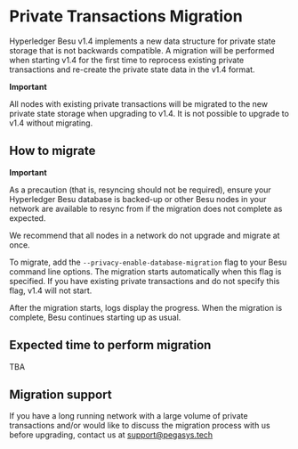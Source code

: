 # Private Transactions Migration 

Hyperledger Besu v1.4 implements a new data structure for private state storage that is not backwards compatible. 
A migration will be performed when starting v1.4 for the first time to reprocess existing private transactions 
and re-create the private state data in the v1.4 format. 

**Important**  

All nodes with existing private transactions will be migrated to the new private state storage 
when upgrading to v1.4. It is not possible to upgrade to v1.4 without migrating. 

## How to migrate 

**Important** 

As a precaution (that is, resyncing should not be required), ensure your Hyperledger Besu database is backed-up 
or other Besu nodes in your network are available to resync from if the migration does not complete as expected.  

We recommend that all nodes in a network do not upgrade and migrate at once. 

To migrate, add the `--privacy-enable-database-migration` flag to your Besu command line options. The migration starts 
automatically when this flag is specified. If you have existing private transactions and do not specify this flag, 
v1.4 will not start.  

After the migration starts, logs display the progress.  When the migration is complete, Besu continues 
starting up as usual. 

## Expected time to perform migration 

TBA 

## Migration support 

If you have a long running network with a large volume of private transactions and/or would like to discuss
the migration process with us before upgrading, contact us at support@pegasys.tech  